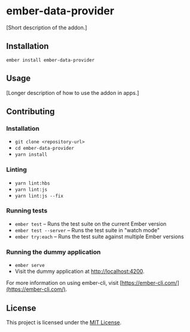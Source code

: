 ember-data-provider
==============================================================================

[Short description of the addon.]

Installation
------------------------------------------------------------------------------

```
ember install ember-data-provider
```


Usage
------------------------------------------------------------------------------

[Longer description of how to use the addon in apps.]


Contributing
------------------------------------------------------------------------------

### Installation

* `git clone <repository-url>`
* `cd ember-data-provider`
* `yarn install`

### Linting

* `yarn lint:hbs`
* `yarn lint:js`
* `yarn lint:js --fix`

### Running tests

* `ember test` – Runs the test suite on the current Ember version
* `ember test --server` – Runs the test suite in "watch mode"
* `ember try:each` – Runs the test suite against multiple Ember versions

### Running the dummy application

* `ember serve`
* Visit the dummy application at [http://localhost:4200](http://localhost:4200).

For more information on using ember-cli, visit [https://ember-cli.com/](https://ember-cli.com/).

License
------------------------------------------------------------------------------

This project is licensed under the [MIT License](LICENSE.md).
